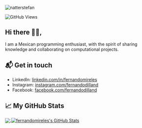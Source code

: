 ![natterstefan](https://res.cloudinary.com/dxgwcpdom/image/upload/v1623223350/GitHub/fm_y6xlzk.png)

![GitHub Views](https://komarev.com/ghpvc/?username=fernandomireles&color=2685BF)

## Hi there 👋🏻,

I am a Mexican programming enthusiast, with the spirit of sharing knowledge and collaborating on computational projects.

## 📬 Get in touch

- LinkedIn: [linkedin.com/in/fernandomireles](https://www.linkedin.com/in/fernandomireles/)
- Instagram: [instagram.com/fernandodilland](https://www.instagram.com/fernandodilland/)
- Facebook: [facebook.com/fernandodilland](https://www.facebook.com/FernandoDilland)

## &#x1f4c8; My GitHub Stats

<a href="https://github.com/fernandomireles/fernandomireles">
  <img align="center" src="https://github-readme-stats.vercel.app/api/top-langs/?username=fernandomireles&hide=java,html&title_color=ffffff&text_color=c9cacc&icon_color=2bbc8a&bg_color=1d1f21"/>
</a>

<a href="https://github.com/fernandomireles/fernandomireles">
  <img align="center" src="https://github-readme-stats.vercel.app/api?username=fernandomireles&show_icons=true&line_height=27&count_private=true&title_color=ffffff&text_color=c9cacc&icon_color=2bbc8a&bg_color=1d1f21" alt="fernandomireles's GitHub Stats" />
</a>
